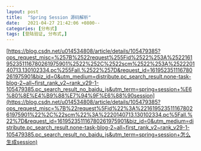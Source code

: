 ```yaml
---
layout: post
title:  "Spring Session 源码解析"
date:   2021-04-27 21:42:06 +0800--
categories: [分布式]
tags: [登陆验证, 分布式,]  
---
```




[https://blog.csdn.net/u014534808/article/details/105479385?ops_request_misc=%257B%2522request%255Fid%2522%253A%2522161952351116780261975901%2522%252C%2522scm%2522%253A%252220140713.130102334.pc%255Fall.%2522%257D&request_id=161952351116780261975901&biz_id=0&utm_medium=distribute.pc_search_result.none-task-blog-2~all~first_rank_v2~rank_v29-1-105479385.pc_search_result_no_baidu_js&utm_term=spring+session+%E6%80%8E%E4%B9%88%E7%94%9F%E6%88%90session](https://blog.csdn.net/u014534808/article/details/105479385?ops_request_misc=%7B%22request%5Fid%22%3A%22161952351116780261975901%22%2C%22scm%22%3A%2220140713.130102334.pc%5Fall.%22%7D&request_id=161952351116780261975901&biz_id=0&utm_medium=distribute.pc_search_result.none-task-blog-2~all~first_rank_v2~rank_v29-1-105479385.pc_search_result_no_baidu_js&utm_term=spring+session+怎么生成session)